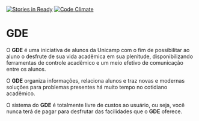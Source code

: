 [![Stories in Ready](https://badge.waffle.io/gde-unicamp/gde.png?label=ready&title=Ready)](https://waffle.io/gde-unicamp/gde) [![Code Climate](https://codeclimate.com/github/gde-unicamp/gde/badges/gpa.svg)](https://codeclimate.com/github/gde-unicamp/gde)
# GDE

O **GDE**  é uma iniciativa de alunos da Unicamp com o fim de possibilitar ao aluno o desfrute de sua vida acadêmica em sua plenitude, disponibilizando ferramentas de controle acadêmico e um meio efetivo de comunicação entre os alunos.

O **GDE** organiza informações, relaciona alunos e traz novas e modernas soluções para problemas presentes há muito tempo no cotidiano acadêmico.

O sistema do **GDE** é totalmente livre de custos ao usuário, ou seja, você nunca terá de pagar para desfrutar das facilidades que o **GDE** oferece.
